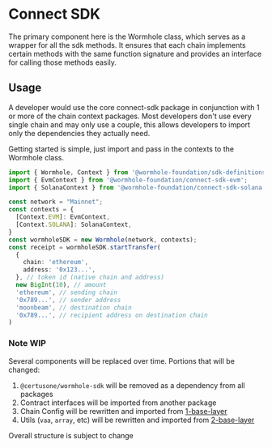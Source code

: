 # Connect SDK

The primary component here is the Wormhole class, which serves as a wrapper for all the sdk methods.  It ensures that each chain implements certain methods with the same function signature and provides an interface for calling those methods easily.

## Usage

A developer would use the core connect-sdk package in conjunction with 1 or more of the chain context packages. Most developers don't use every single chain and may only use a couple, this allows developers to import only the dependencies they actually need.

Getting started is simple, just import and pass in the contexts to the Wormhole class.

```ts
import { Wormhole, Context } from '@wormhole-foundation/sdk-definitions';
import { EvmContext } from '@wormhole-foundation/connect-sdk-evm';
import { SolanaContext } from '@wormhole-foundation/connect-sdk-solana';

const network = "Mainnet";
const contexts = {
  [Context.EVM]: EvmContext,
  [Context.SOLANA]: SolanaContext,
}
const wormholeSDK = new Wormhole(network, contexts);
const receipt = wormholeSDK.startTransfer(
  {
    chain: 'ethereum',
    address: '0x123...',
  }, // token id (native chain and address)
  new BigInt(10), // amount
  'ethereum', // sending chain
  '0x789...', // sender address
  'moonbeam', // destination chain
  '0x789...', // recipient address on destination chain
)
```

### Note WIP

Several components will be replaced over time.  Portions that will be changed:

1. `@certusone/wormhole-sdk` will be removed as a dependency from all packages
2. Contract interfaces will be imported from another package
3. Chain Config will be rewritten and imported from [1-base-layer](https://github.com/nonergodic/sdkv2/tree/main/1-base-layer)
4. Utils (`vaa`, `array`, etc) will be rewritten and imported from [2-base-layer](https://github.com/nonergodic/sdkv2/tree/main/2-definition-layer)

Overall structure is subject to change
